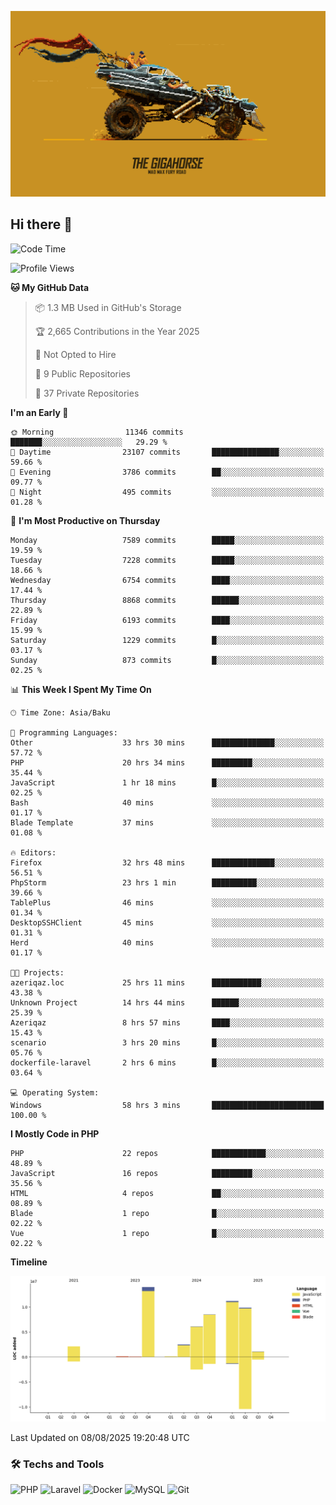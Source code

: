 <!--WALLPAPER-->
<p align='center'>
  <img src='assets/wallpapers/11.gif' alt='Banner'>
</p>
<!--/WALLPAPER-->

## Hi there 👋

<!--START_SECTION:waka-->
![Code Time](http://img.shields.io/badge/Code%20Time-86%20hrs%204%20mins-blue)

![Profile Views](http://img.shields.io/badge/Profile%20Views-0-blue)

**🐱 My GitHub Data** 

> 📦 1.3 MB Used in GitHub's Storage 
 > 
> 🏆 2,665 Contributions in the Year 2025
 > 
> 🚫 Not Opted to Hire
 > 
> 📜 9 Public Repositories 
 > 
> 🔑 37 Private Repositories 
 > 
**I'm an Early 🐤** 

```text
🌞 Morning                11346 commits       ███████░░░░░░░░░░░░░░░░░░   29.29 % 
🌆 Daytime                23107 commits       ███████████████░░░░░░░░░░   59.66 % 
🌃 Evening                3786 commits        ██░░░░░░░░░░░░░░░░░░░░░░░   09.77 % 
🌙 Night                  495 commits         ░░░░░░░░░░░░░░░░░░░░░░░░░   01.28 % 
```
📅 **I'm Most Productive on Thursday** 

```text
Monday                   7589 commits        █████░░░░░░░░░░░░░░░░░░░░   19.59 % 
Tuesday                  7228 commits        █████░░░░░░░░░░░░░░░░░░░░   18.66 % 
Wednesday                6754 commits        ████░░░░░░░░░░░░░░░░░░░░░   17.44 % 
Thursday                 8868 commits        ██████░░░░░░░░░░░░░░░░░░░   22.89 % 
Friday                   6193 commits        ████░░░░░░░░░░░░░░░░░░░░░   15.99 % 
Saturday                 1229 commits        █░░░░░░░░░░░░░░░░░░░░░░░░   03.17 % 
Sunday                   873 commits         █░░░░░░░░░░░░░░░░░░░░░░░░   02.25 % 
```


📊 **This Week I Spent My Time On** 

```text
🕑︎ Time Zone: Asia/Baku

💬 Programming Languages: 
Other                    33 hrs 30 mins      ██████████████░░░░░░░░░░░   57.72 % 
PHP                      20 hrs 34 mins      █████████░░░░░░░░░░░░░░░░   35.44 % 
JavaScript               1 hr 18 mins        █░░░░░░░░░░░░░░░░░░░░░░░░   02.25 % 
Bash                     40 mins             ░░░░░░░░░░░░░░░░░░░░░░░░░   01.17 % 
Blade Template           37 mins             ░░░░░░░░░░░░░░░░░░░░░░░░░   01.08 % 

🔥 Editors: 
Firefox                  32 hrs 48 mins      ██████████████░░░░░░░░░░░   56.51 % 
PhpStorm                 23 hrs 1 min        ██████████░░░░░░░░░░░░░░░   39.66 % 
TablePlus                46 mins             ░░░░░░░░░░░░░░░░░░░░░░░░░   01.34 % 
DesktopSSHClient         45 mins             ░░░░░░░░░░░░░░░░░░░░░░░░░   01.31 % 
Herd                     40 mins             ░░░░░░░░░░░░░░░░░░░░░░░░░   01.17 % 

🐱‍💻 Projects: 
azeriqaz.loc             25 hrs 11 mins      ███████████░░░░░░░░░░░░░░   43.38 % 
Unknown Project          14 hrs 44 mins      ██████░░░░░░░░░░░░░░░░░░░   25.39 % 
Azeriqaz                 8 hrs 57 mins       ████░░░░░░░░░░░░░░░░░░░░░   15.43 % 
scenario                 3 hrs 20 mins       █░░░░░░░░░░░░░░░░░░░░░░░░   05.76 % 
dockerfile-laravel       2 hrs 6 mins        █░░░░░░░░░░░░░░░░░░░░░░░░   03.64 % 

💻 Operating System: 
Windows                  58 hrs 3 mins       █████████████████████████   100.00 % 
```

**I Mostly Code in PHP** 

```text
PHP                      22 repos            ████████████░░░░░░░░░░░░░   48.89 % 
JavaScript               16 repos            █████████░░░░░░░░░░░░░░░░   35.56 % 
HTML                     4 repos             ██░░░░░░░░░░░░░░░░░░░░░░░   08.89 % 
Blade                    1 repo              █░░░░░░░░░░░░░░░░░░░░░░░░   02.22 % 
Vue                      1 repo              █░░░░░░░░░░░░░░░░░░░░░░░░   02.22 % 
```



**Timeline**

![Lines of Code chart](https://raw.githubusercontent.com/feridnesibzade/feridnesibzade/main/assets/bar_graph.png)


 Last Updated on 08/08/2025 19:20:48 UTC
<!--END_SECTION:waka-->

### 🛠️ Techs and Tools

![PHP](https://img.shields.io/badge/PHP-777BB4?style=for-the-badge&logo=php&logoColor=white)
![Laravel](https://img.shields.io/badge/Laravel-F55247?style=for-the-badge&logo=laravel&logoColor=white)
![Docker](https://img.shields.io/badge/Docker-2496ED?style=for-the-badge&logo=docker&logoColor=white)
![MySQL](https://img.shields.io/badge/MySQL-4479A1?style=for-the-badge&logo=mysql&logoColor=white)
![Git](https://img.shields.io/badge/Git-F05032?style=for-the-badge&logo=git&logoColor=white)
